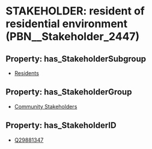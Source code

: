 # STAKEHOLDER: __resident of residential environment__ (PBN__Stakeholder_2447)

## Property: has_StakeholderSubgroup

* [Residents](PBN__StakeholderSubgroup_72)

## Property: has_StakeholderGroup

* [Community Stakeholders](PBN__StakeholderGroup_8)

## Property: has_StakeholderID

* [Q29881347](Q29881347)

